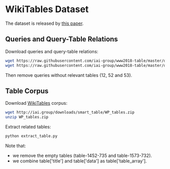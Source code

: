 # WikiTables Dataset

The dataset is released by [this paper](https://arxiv.org/pdf/1802.06159.pdf).

## Queries and Query-Table Relations

Download queries and query-table relations:
```bash
wget https://raw.githubusercontent.com/iai-group/www2018-table/master/data/queries.txt
wget https://raw.githubusercontent.com/iai-group/www2018-table/master/data/qrels.txt
```
Then remove queries without relevant tables (12, 52 and 53).

## Table Corpus

Download [WikiTables](http://websail-fe.cs.northwestern.edu/TabEL/) corpus:
```bash
wget http://iai.group/downloads/smart_table/WP_tables.zip
unzip WP_tables.zip
```
Extract related tables:
```bash
python extract_table.py
```
Note that:
* we remove the empty tables (table-1452-735 and table-1573-732).
* we combine table['title'] and table['data'] as table['table_array'].